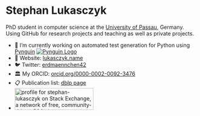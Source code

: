 # Stephan Lukasczyk

PhD student in computer science at the [University of Passau](https://www.uni-passau.de), Germany.
Using GitHub for research projects and teaching as well as private projects.

- 🔭 I’m currently working on automated test generation for Python using [Pynguin](https://github.com/se2p/pynguin)
  [![Pynguin Logo](https://raw.githubusercontent.com/se2p/pynguin/master/docs/source/_static/pynguin-logo.png)](https://github.com/se2p/pynguin)
- 💬 Website: [lukasczyk.name](https://www.lukasczyk.name)
- 🐦 Twitter: [erdmaennchen42](http://twitter.com/erdmaennchen42)
- 🏛 My ORCID: [orcid.org/0000-0002-0092-3476](https://orcid.org/0000-0002-0092-3476)
- 📋 Publication list: [dblp page](https://dblp.uni-trier.de/pid/256/6133.html)
- <a href="https://stackexchange.com/users/1489512"><img src="https://stackexchange.com/users/flair/1489512.png" width="208" height="58" alt="profile for stephan-lukasczyk on Stack Exchange, a network of free, community-driven Q&amp;A sites" title="profile for stephan-lukasczyk on Stack Exchange, a network of free, community-driven Q&amp;A sites"></a>
<!--
- 🌱 I’m currently learning ...
- 👯 I’m looking to collaborate on ...
- 🤔 I’m looking for help with ...
- 💬 Ask me about ...
- 📫 How to reach me: ...
- 😄 Pronouns: ...
- ⚡ Fun fact: ...
-->
